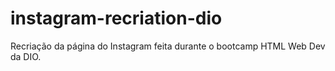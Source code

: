 # instagram-recriation-dio
 Recriação da página do Instagram feita durante o bootcamp HTML Web Dev da DIO.
